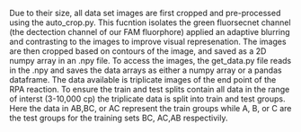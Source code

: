 Due to their size, all data set images are first cropped and pre-processed using the auto_crop.py. This fucntion isolates the green fluorsecnet channel (the dectection channel of our FAM fluorphore) applied an adaptive blurring and contrasting to the images to improve visual represenation. The images are then cropped based on contours of the image, and saved as a 2D numpy array in an .npy file. To access the images, the get_data.py file reads in the .npy and saves the data arrays as either a numpy array or a pandas dataframe. The data available is triplicate images of the end point of the RPA reaction. To ensure the train and test splits contain all data in the range of interst (3-10,000 cp) the triplicate data is split into train and test groups. Here the data in AB,BC, or AC represent the train groups while A, B, or C are the test groups for the training sets BC, AC,AB respectivily.
